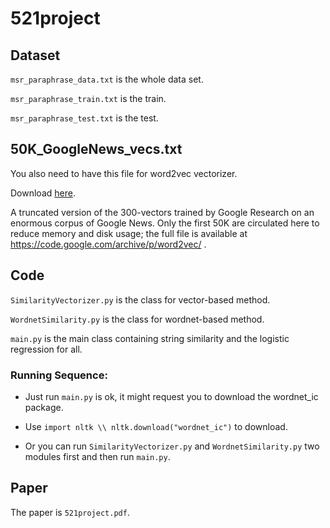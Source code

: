 # 521project

## Dataset

`msr_paraphrase_data.txt` is the whole data set.

`msr_paraphrase_train.txt` is the train.

`msr_paraphrase_test.txt` is the test.

## 50K_GoogleNews_vecs.txt
You also need to have this file for word2vec vectorizer.

Download [here](https://drive.google.com/file/d/1VKz_8FFTQebHIL-Ok_Qo63rwhR6dbu4G/view?usp=sharing).

A truncated version of the 300-vectors trained by Google Research on an enormous corpus of Google News.
Only the first 50K are circulated here to reduce memory and disk usage; 
the full file is available at <https://code.google.com/archive/p/word2vec/> .

## Code

`SimilarityVectorizer.py` is the class for vector-based method.

`WordnetSimilarity.py` is the class for wordnet-based method.

`main.py` is the main class containing string similarity and the logistic regression for all.

### Running Sequence:
* Just run `main.py` is ok, it might request you to download the wordnet_ic package.
* Use `import nltk \\ nltk.download("wordnet_ic")` to download.

* Or you can run `SimilarityVectorizer.py` and `WordnetSimilarity.py` two modules first and then run `main.py`.

## Paper

The paper is `521project.pdf`.
